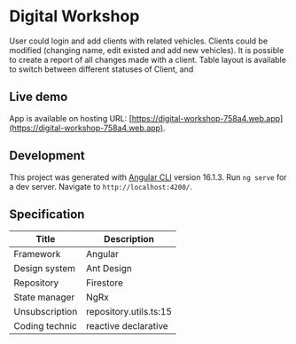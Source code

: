 # Digital Workshop

User could login and add clients with related vehicles. Clients could be modified (changing name, edit existed and add new vehicles). It is possible to create a report of all changes made with a client.
Table layout is available to switch between different statuses of Client, and

## Live demo

App is available on hosting URL: [https://digital-workshop-758a4.web.app](https://digital-workshop-758a4.web.app).

## Development

This project was generated with [Angular CLI](https://github.com/angular/angular-cli) version 16.1.3. Run `ng serve` for a dev server. Navigate to `http://localhost:4200/`.

## Specification

| Title          | Description            |
| -------------- | ---------------------- |
| Framework      | Angular                |
| Design system  | Ant Design             |
| Repository     | Firestore              |
| State manager  | NgRx                   |
| Unsubscription | repository.utils.ts:15 |
| Coding technic | reactive declarative   |

